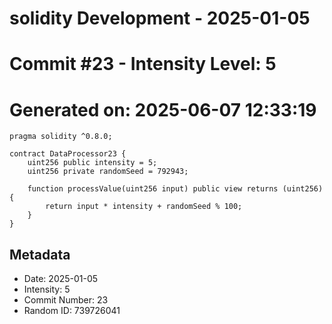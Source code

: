 ﻿# solidity Development - 2025-01-05
# Commit #23 - Intensity Level: 5
# Generated on: 2025-06-07 12:33:19
```solidity
pragma solidity ^0.8.0;

contract DataProcessor23 {
    uint256 public intensity = 5;
    uint256 private randomSeed = 792943;

    function processValue(uint256 input) public view returns (uint256) {
        return input * intensity + randomSeed % 100;
    }
}
```
## Metadata
- Date: 2025-01-05
- Intensity: 5
- Commit Number: 23
- Random ID: 739726041
